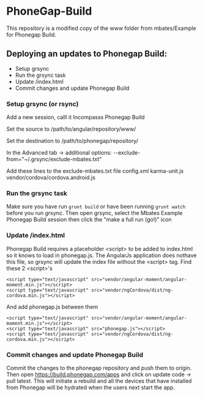 PhoneGap-Build
==============

This repository is a modified copy of the www folder from mbates/Example for Phonegap Build.

## Deploying an updates to Phonegap Build:
- Setup grsync
- Run the grsync task
- Update /index.html
- Commit changes and update Phonegap Build

### Setup grsync (or rsync)
Add a new session, calll it Incompasss Phonegap Build

Set the source to /path/to/angular/repository/www/

Set the destination to /path/to/phonegap/repository/

In the Advanced tab -> additional options:
--exclude-from="~/.grsync/exclude-mbates.txt"

Add these lines to the exclude-mbates.txt file
config.xml
karma-unit.js
vendor/cordova/cordova.android.js

### Run the grsync task
Make sure you have run ```grunt build``` or have been running ```grunt watch``` before you run grsync. Then open
grsync, select the Mbates Example Phonegap Build session then click the "make a full run (go!)" icon

### Update /index.html
Phonegap Build requires a placeholder &lt;script&gt; to be added to index.html so it knows to load in phonegap.js. The
AngularJs application does nothave this file, so grsync will update the index file without the &lt;script&gt; tag. Find
these 2 &lt;script&gt;'s

```
<script type="text/javascript" src="vendor/angular-moment/angular-moment.min.js"></script>
<script type="text/javascript" src="vendor/ngCordova/dist/ng-cordova.min.js"></script>
```

And add phonegap.js between them

```
<script type="text/javascript" src="vendor/angular-moment/angular-moment.min.js"></script>
<script type="text/javascript" src="phonegap.js"></script>
<script type="text/javascript" src="vendor/ngCordova/dist/ng-cordova.min.js"></script>
```

### Commit changes and update Phonegap Build
Commit the changes to the phonegap repository and push them to origin. Then open 
https://build.phonegap.com/apps and click on update code -> pull latest. This will initiate a rebuild and all 
the devices that have installed from Phonegap will be hydrated when the users next start the app.

